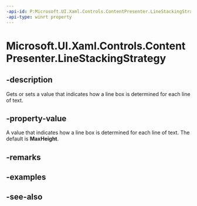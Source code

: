 ```yaml
---
-api-id: P:Microsoft.UI.Xaml.Controls.ContentPresenter.LineStackingStrategy
-api-type: winrt property
---
```


<!-- Property syntax
public Windows.UI.Xaml.LineStackingStrategy LineStackingStrategy { get;  set; }
-->

# Microsoft.UI.Xaml.Controls.ContentPresenter.LineStackingStrategy

## -description
Gets or sets a value that indicates how a line box is determined for each line of text.

## -property-value
A value that indicates how a line box is determined for each line of text. The default is **MaxHeight**.

## -remarks

## -examples

## -see-also
